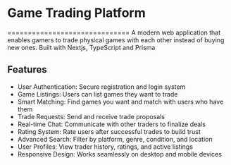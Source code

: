 # Game Trading Platform
==============================
A modern web application that enables gamers to trade physical games with each other instead of buying new ones. Built with Nextjs, TypeScript and Prisma

## Features
- User Authentication: Secure registration and login system
- Game Listings: Users can list games they want to trade
- Smart Matching: Find games you want and match with users who have them
- Trade Requests: Send and receive trade proposals
- Real-time Chat: Communicate with other traders to finalize deals
- Rating System: Rate users after successful trades to build trust
- Advanced Search: Filter by platform, genre, condition, and location
- User Profiles: View trader history, ratings, and active listings
- Responsive Design: Works seamlessly on desktop and mobile devices

